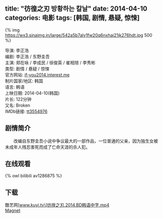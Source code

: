 title: "彷徨之刃 방황하는 칼날"
date: 2014-04-10
categories: 电影
tags: [韩国, 剧情, 悬疑, 惊悚]
---
{% img https://wx3.sinaimg.in/large/542a5b7aly1fw20q6nxhaj21jk276hdt.jpg 500 %}

导演: 李正浩  
编剧: 李正浩 / 东野圭吾  
主演: 郑在咏 / 李成民 / 徐俊英 / 崔相旭 / 李秀彬  
类型: 剧情 / 悬疑 / 惊悚  
官方网站: [if-you2014.interest.me](http://if-you2014.interest.me)  
制片国家/地区: 韩国  
语言: 韩语  
上映日期: 2014-04-10(韩国)  
片长: 122分钟  
又名: Broken  
IMDb链接: [tt3554976](http://www.imdb.com/title/tt3554976)

## 剧情简介
　　改编自东野圭吾小说中争议最大的一部作品，一位普通的父亲，因为独生女被未成年人残忍害死而成了亡命天涯的杀人犯。

## 在线观看
{% owl bilibili av1286875 %}

## 下载
酷艺网\[www.kuyi.tv\]彷徨之刃.2014.BD韩语中字.mp4  
[Magnet](magnet:?xt=urn:btih:F37F400DBA72E7A20660D51F8038216F78133E6A)
